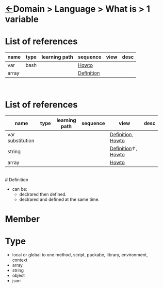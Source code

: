 <head><link rel="stylesheet" href="../../md.css"/><script src="../../md.js"></script></head>

[//]: #(Reference)
[Repo_Readme]:         ../README.md

[Bash_Var_Howto]:   ../topic/bash/howto/var_howto.md
[Array_Whatis]:     ../whatis/array_whatis.md


[Array_Whatis]:    ../../../whatis/array_whatis.md
[Array_Howto]:     ../howto/array_howto.md

[Var_Substitution_Whatis]: ..//whatis/var_substitution_whatis.md
[Var_Substitution_Howto]:  ../howto/var_substitution_howto.md

[String_Whatis]:    ../../../whatis/string_whatis.md
[String_Howto]:     ../howto/string_howto.md

# [&larr;][Repo_Readme]Domain > Language > What is > 1 variable

# List of references
|name|type|learning path|sequence|view|desc|
|-|-|-|-|-|-|
|var|bash||[Howto][Bash_Var_Howto]|||
|array|||[Definition][Array_Whatis]|||
<br>

# List of references
|name|type|learning path|sequence|view|desc|
|-|-|-|-|-|-|
|var substitution||||[Definition][Var_Substitution_Whatis], [Howto][Var_Substitution_Howto]|
|string||||[Definition][String_Whatis]&uarr;, [Howto][String_Howto]|
|array||||[Howto][Array_Howto]|
<br>
# Definition

- can be:
  - declrared then defined.
  - declrared and defined at the same time.

# Member

# Type

- local or global to one method, script, packabe, library, environment, context
- array
- string
- object
- json

